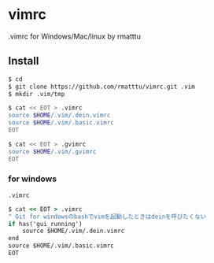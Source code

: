 # vimrc

.vimrc for Windows/Mac/linux by rmatttu


## Install


```bash
$ cd
$ git clone https://github.com/rmatttu/vimrc.git .vim
$ mkdir .vim/tmp

$ cat << EOT > .vimrc
source $HOME/.vim/.dein.vimrc
source $HOME/.vim/.basic.vimrc
EOT

$ cat << EOT > .gvimrc
source $HOME/.vim/.gvimrc
EOT
```

### for windows

`.vimrc`

```bat
$ cat << EOT > .vimrc
" Git for windowsのbashでvimを起動したときはdeinを呼びたくない
if has('gui_running')
    source $HOME/.vim/.dein.vimrc
end
source $HOME/.vim/.basic.vimrc
EOT
```

